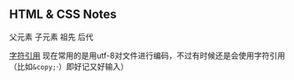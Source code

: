 ## HTML & CSS Notes


父元素 子元素 祖先 后代

[字符引用](http://elizabethcastro.com/html/extras/entities.html) 现在常用的是用utf-8对文件进行编码，不过有时候还是会使用字符引用（比如`&copy;`·）即好记又好输入）
